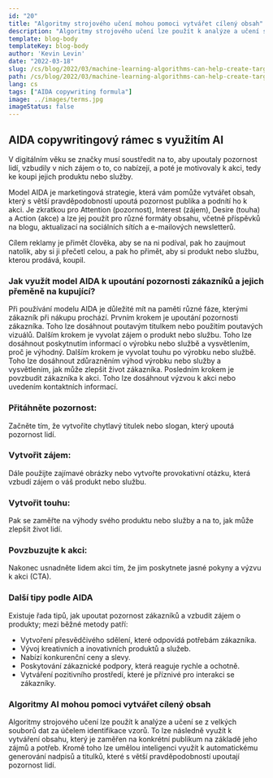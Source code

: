 ```yaml
---
id: "20"
title: "Algoritmy strojového učení mohou pomoci vytvářet cílený obsah"
description: "Algoritmy strojového učení lze použít k analýze a učení se z velkých souborů dat za účelem identifikace vzorů. To lze následně využít k vytváření obsahu, který je zaměřen na konkrétní publikum na základě jeho zájmů. Pomocí strojového učení mohou firmy vytvářet obsah, který je pro jejich zákazníky relevantnější a který pomůže zvýšit prodeje."
template: blog-body
templateKey: blog-body
author: 'Kevin Levin'
date: "2022-03-18"
slug: /cs/blog/2022/03/machine-learning-algorithms-can-help-create-targeted-content
path: /cs/blog/2022/03/machine-learning-algorithms-can-help-create-targeted-content
lang: cs
tags: ["AIDA copywriting formula"]
image: ../images/terms.jpg
imageStatus: false
---
```

## AIDA copywritingový rámec s využitím AI

V digitálním věku se značky musí soustředit na to, aby upoutaly pozornost lidí, vzbudily v nich zájem o to, co nabízejí, a poté je motivovaly k akci, tedy ke koupi jejich produktu nebo služby.

Model AIDA je marketingová strategie, která vám pomůže vytvářet obsah, který s větší pravděpodobností upoutá pozornost publika a podnítí ho k akci. Je zkratkou pro Attention (pozornost), Interest (zájem), Desire (touha) a Action (akce) a lze jej použít pro různé formáty obsahu, včetně příspěvků na blogu, aktualizací na sociálních sítích a e-mailových newsletterů.

Cílem reklamy je přimět člověka, aby se na ni podíval, pak ho zaujmout natolik, aby si ji přečetl celou, a pak ho přimět, aby si produkt nebo službu, kterou prodává, koupil.

### Jak využít model AIDA k upoutání pozornosti zákazníků a jejich přeměně na kupující?

Při používání modelu AIDA je důležité mít na paměti různé fáze, kterými zákazník při nákupu prochází. Prvním krokem je upoutání pozornosti zákazníka. Toho lze dosáhnout poutavým titulkem nebo použitím poutavých vizuálů. Dalším krokem je vyvolat zájem o produkt nebo službu. Toho lze dosáhnout poskytnutím informací o výrobku nebo službě a vysvětlením, proč je výhodný. Dalším krokem je vyvolat touhu po výrobku nebo službě. Toho lze dosáhnout zdůrazněním výhod výrobku nebo služby a vysvětlením, jak může zlepšit život zákazníka. Posledním krokem je povzbudit zákazníka k akci. Toho lze dosáhnout výzvou k akci nebo uvedením kontaktních informací.

### Přitáhněte pozornost:

Začněte tím, že vytvoříte chytlavý titulek nebo slogan, který upoutá pozornost lidí.


### Vytvořit zájem:

Dále použijte zajímavé obrázky nebo vytvořte provokativní otázku, která vzbudí zájem o váš produkt nebo službu.

### Vytvořit touhu:

Pak se zaměřte na výhody svého produktu nebo služby a na to, jak může zlepšit život lidí.

### Povzbuzujte k akci:


Nakonec usnadněte lidem akci tím, že jim poskytnete jasné pokyny a výzvu k akci (CTA).


### Další tipy podle AIDA

Existuje řada tipů, jak upoutat pozornost zákazníků a vzbudit zájem o produkty; mezi běžné metody patří:

- Vytvoření přesvědčivého sdělení, které odpovídá potřebám zákazníka.
- Vývoj kreativních a inovativních produktů a služeb.
- Nabízí konkurenční ceny a slevy.
- Poskytování zákaznické podpory, která reaguje rychle a ochotně.
- Vytváření pozitivního prostředí, které je příznivé pro interakci se zákazníky.

### Algoritmy AI mohou pomoci vytvářet cílený obsah
Algoritmy strojového učení lze použít k analýze a učení se z velkých souborů dat za účelem identifikace vzorů. To lze následně využít k vytváření obsahu, který je zaměřen na konkrétní publikum na základě jeho zájmů a potřeb. Kromě toho lze umělou inteligenci využít k automatickému generování nadpisů a titulků, které s větší pravděpodobností upoutají pozornost lidí.
